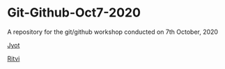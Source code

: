 # Git-Github-Oct7-2020
A repository for the git/github workshop conducted on 7th October, 2020 

[Jyot](https://www.instagram.com/_its.jyot_/)


[Ritvi](ww.instagram.com/frenzy.wors)

